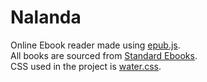 # Nalanda

Online Ebook reader made using [epub.js](https://github.com/futurepress/epub.js). <br>
All books are sourced from [Standard Ebooks](standardebooks.org/). <br>
CSS used in the project is [water.css](watercss.kognise.dev/). 